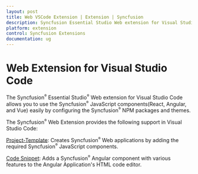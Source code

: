 ```yaml
---
layout: post
title: Web VSCode Extension | Extension | Syncfusion
description: Syncfusion Essential Studio Web extension for Visual Studio Code allows you to create a web project with any one of the Frameworks(React, Angular, and Vue).
platform: extension
control: Syncfusion Extensions
documentation: ug
---
```


# Web Extension for Visual Studio Code

The Syncfusion<sup style="font-size:70%">&reg;</sup> Essential Studio<sup style="font-size:70%">&reg;</sup> Web extension for Visual Studio Code allows you to use the Syncfusion<sup style="font-size:70%">&reg;</sup> JavaScript components(React, Angular, and Vue) easily by configuring the Syncfusion<sup style="font-size:70%">&reg;</sup> NPM packages and themes.

The Syncfusion<sup style="font-size:70%">&reg;</sup> Web Extension provides the following support in Visual Studio Code:

[Project-Template](https://help.syncfusion.com/extension/javascript-extension/visual-studio-code/create-project): Creates Syncfusion<sup style="font-size:70%">&reg;</sup> Web applications by adding the required Syncfusion<sup style="font-size:70%">&reg;</sup> JavaScript components.

[Code Snippet](/extension/javascript-extension/visual-studio-code/code-snippet):  Adds a Syncfusion<sup style="font-size:70%">&reg;</sup> Angular component with various features to the Angular Application's HTML code editor.